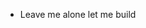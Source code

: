 - Leave me alone let me build

<!---
Oritsejolomi/Oritsejolomi is a ✨ special ✨ repository because its `README.md` (this file) appears on your GitHub profile.
You can click the Preview link to take a look at your changes.
--->
